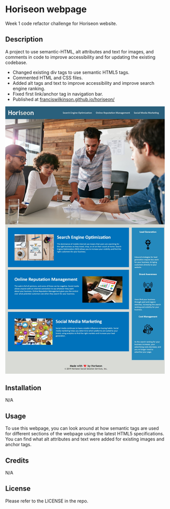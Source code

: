 # Horiseon webpage
Week 1 code refactor challenge for Horiseon website.

## Description

A project to use semantic-HTML, alt attributes and text for images, and comments in code to improve accessibility and for updating the existing codebase.

- Changed existing div tags to use semantic HTML5 tags.
- Commented HTML and CSS files.
- Added alt tags and text to improve accessibility and improve search engine ranking.
- Fixed first link/anchor tag in navigation bar.
- Published at [franciswilkinson.github.io/horiseon/](linkurlhttps://franciswilkinson.github.io/horiseon/)

![Horiseon Social Solution Services webpage](https://github.com/franciswilkinson/horiseon/blob/main/assets/images/franciswilkinson.github.io.jpeg "Horiseon Social Solution Services")


## Installation

N/A

## Usage

To use this webpage, you can look around at how semantic tags are used for different sections of the webpage using the latest HTML5 specifications. You can find what alt attributes and text were added for existing images and anchor tags. 

## Credits

N/A

## License

Please refer to the LICENSE in the repo.